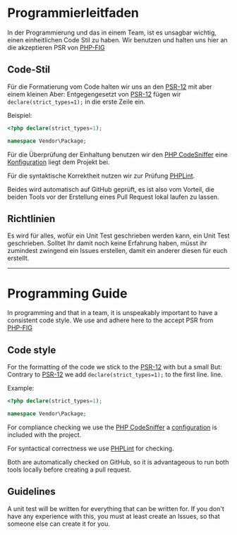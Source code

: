 # Programmierleitfaden

In der Programmierung und das in einem Team, ist es unsagbar wichtig, einen einheitlichen Code Stil zu haben.
Wir benutzen und halten uns hier an die akzeptieren PSR von [PHP-FIG](https://www.php-fig.org/)

## Code-Stil

Für die Formatierung vom Code halten wir uns an den [PSR-12](https://www.php-fig.org/psr/psr-12/) mit aber einem kleinen
Aber: Entgegengesetzt von [PSR-12](https://www.php-fig.org/psr/psr-12/) fügen wir `declare(strict_types=1);` in die erste
Zeile ein.

Beispiel:
```php
<?php declare(strict_types=1);

namespace Vendor\Package;
```
Für die Überprüfung der Einhaltung benutzen wir den [PHP CodeSniffer](https://github.com/squizlabs/PHP_CodeSniffer) eine 
[Konfiguration](https://github.com/Bugebo/bugebo-api/blob/master/phpcs.xml) liegt dem Projekt bei.

Für die syntaktische Korrektheit nutzen wir zur Prüfung [PHPLint](https://github.com/overtrue/phplint).

Beides wird automatisch auf GitHub geprüft, es ist also vom Vorteil, die beiden Tools vor der Erstellung eines Pull Request
lokal laufen zu lassen.

## Richtlinien

Es wird für alles, wofür ein Unit Test geschrieben werden kann, ein Unit Test geschrieben.
Solltet Ihr damit noch keine Erfahrung haben, müsst ihr zumindest zwingend ein Issues erstellen, damit ein anderer diesen
für euch erstellt.

---

# Programming Guide

In programming and that in a team, it is unspeakably important to have a consistent code style.
We use and adhere here to the accept PSR from [PHP-FIG](https://www.php-fig.org/)

## Code style

For the formatting of the code we stick to the [PSR-12](https://www.php-fig.org/psr/psr-12/) with but a small
But: Contrary to [PSR-12](https://www.php-fig.org/psr/psr-12/) we add `declare(strict_types=1);` to the first line.
line.

Example:
```php
<?php declare(strict_types=1);

namespace Vendor\Package;
```
For compliance checking we use the [PHP CodeSniffer](https://github.com/squizlabs/PHP_CodeSniffer) a 
[configuration](https://github.com/Bugebo/bugebo-api/blob/master/phpcs.xml) is included with the project.

For syntactical correctness we use [PHPLint](https://github.com/overtrue/phplint) for checking.

Both are automatically checked on GitHub, so it is advantageous to run both tools locally before creating a pull request.

## Guidelines

A unit test will be written for everything that can be written for.
If you don't have any experience with this, you must at least create an Issues, so that someone else can create it for you.
